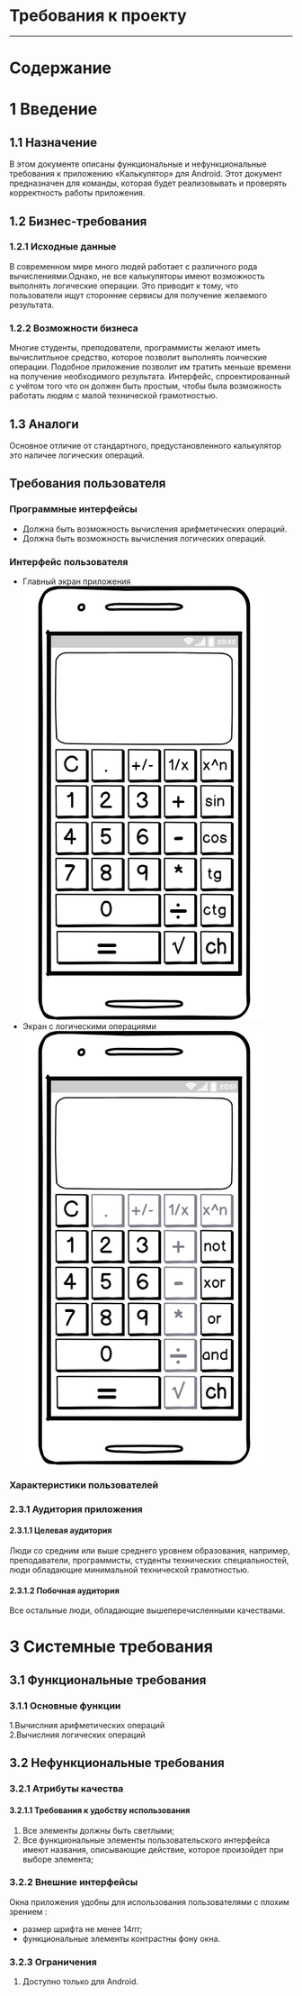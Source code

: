 # Требования к проекту
---
# Содержание

# 1 Введение

## 1.1 Назначение

 В этом документе описаны функциональные и нефункциональные требования к приложению «Калькулятор» для Android. Этот документ предназначен для команды, которая будет реализовывать и проверять корректность работы приложения.

## 1.2 Бизнес-требования


### 1.2.1 Исходные данные

В современном мире много людей работает с различного рода вычислениями.Однако, не все калькуляторы имеют возможность выполнять логические операции. Это приводит к тому, что пользователи ищут сторонние сервисы для получение желаемого результата. 


### 1.2.2 Возможности бизнеса

Многие студенты, преподователи, программисты желают иметь вычислитльное средство, которое позволит выполнять лоические операции.
Подобное приложение позволит им тратить меньше времени на получение необходимого результата. Интерфейс, спроектированный с учётом
того что он должен быть простым, чтобы была возможность работать людям с малой технической грамотностью.

## 1.3 Аналоги

Основное отличие от стандартного, предустановленного калькулятор это наличее логических операций.

## Требования пользователя

### Программные интерфейсы

- Должна быть возможность вычисления арифметических операций.
- Должна быть возможность вычисления логических операций.
 
### Интерфейс пользователя

- Главный экран приложения
  ![Main](mockups/calc_obichniy.png)
- Экран с логическими операциями
  ![PersonalPage](mockups/calc_programist.png)


### Характеристики пользователей


### 2.3.1 Аудитория приложения


#### 2.3.1.1 Целевая аудитория

 Люди со средним или выше среднего уровнем образования, например, преподаватели, программисты, студенты технических специальностей,  люди обладающие минимальной технической грамотностью.


#### 2.3.1.2 Побочная аудитория
Все остальные люди, обладающие вышеперечисленными качествами.


# 3 Системные требования


## 3.1 Функциональные требования


### 3.1.1 Основные функции
1.Вычислния арифметических операций  
2.Вычислния логических операций 

## 3.2 Нефункциональные требования


### 3.2.1 Атрибуты качества


#### 3.2.1.1 Требования к удобству использования
1. Все элементы должны быть светлыми;
2. Все функциональные элементы пользовательского интерфейса имеют названия, описывающие действие, которое произойдет при выборе элемента;


### 3.2.2 Внешние интерфейсы
Окна приложения удобны для использования пользователями с плохим зрением :
  * размер шрифта не менее 14пт;
  * функциональные элементы контрастны фону окна.


### 3.2.3 Ограничения
1. Доступно только для Android.
